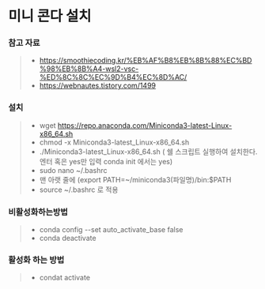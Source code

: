 # 미니 콘다 설치

### 참고 자료
> * https://smoothiecoding.kr/%EB%AF%B8%EB%8B%88%EC%BD%98%EB%8B%A4-wsl2-vsc-%ED%8C%8C%EC%9D%B4%EC%8D%AC/
> * https://webnautes.tistory.com/1499

### 설치
> * wget https://repo.anaconda.com/Miniconda3-latest-Linux-x86_64.sh
> * chmod -x Miniconda3-latest_Linux-x86_64.sh
> * ./Miniconda3-latest_Linux-x86_64.sh ( 쉘 스크립트 실행하여 설치한다. 엔터 혹은 yes만 입력 conda init 에서는 yes)
> * sudo nano ~/.bashrc
> * 맨 아랫 줄에 (export PATH=~/miniconda3(파일명)/bin:$PATH
> * source ~/.bashrc 로 적용

### 비활성화하는방법
> * conda config --set auto_activate_base false
> * conda deactivate
### 활성화 하는 방법
> * condat activate






